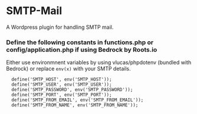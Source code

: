 # SMTP-Mail
A Wordpress plugin for handling SMTP mail.

### Define the following constants in functions.php or config/application.php if using Bedrock by Roots.io

Either use environmnent variables by using vlucas/phpdotenv (bundled with Bedrock) or replace `env(x)` with your SMTP details.

```define('USE_SMTP', true);
  define('SMTP_HOST', env('SMTP_HOST'));
  define('SMTP_USER', env('SMTP_USER'));
  define('SMTP_PASSWORD', env('SMTP_PASSWORD'));
  define('SMTP_PORT', env('SMTP_PORT'));
  define('SMTP_FROM_EMAIL', env('SMTP_FROM_EMAIL'));
  define('SMTP_FROM_NAME', env('SMTP_FROM_NAME'));
  ```
